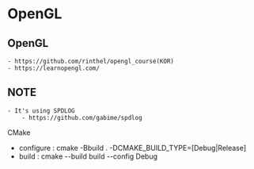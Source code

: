 # OpenGL

## OpenGL
    - https://github.com/rinthel/opengl_course(KOR)
    - https://learnopengl.com/

## NOTE
    - It's using SPDLOG
        - https://github.com/gabime/spdlog

CMake
- configure : cmake -Bbuild . -DCMAKE_BUILD_TYPE=[Debug|Release]
- build : cmake --build build --config Debug
